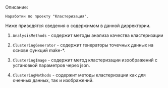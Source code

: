
Описание:

	Наработки по проекту "Кластеризация".
	
Ниже приводятся сведения о содержимом в данной дирректории.

1. `AnalysisMethods` - содержит методы анализа качества кластеризации

2. `ClusteringGenerator` - содержит генераторы точечных данных на основе функций make-*.

3. `ClusteringImage` - содержит метод кластеризации изоображений с установкой параметров через json.

4. `ClusteringMethods` - содержит методы кластеризации как для очечных данных, так и изображений.
